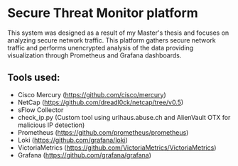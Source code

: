 # Secure Threat Monitor platform

This system was designed as a result of my Master's thesis and focuses on analyzing secure network traffic. This platform gathers secure network traffic and performs unencrypted analysis of the data providing visualization through Prometheus and Grafana dashboards.

## Tools used:
  - Cisco Mercury (https://github.com/cisco/mercury)
  - NetCap (https://github.com/dreadl0ck/netcap/tree/v0.5)
  - sFlow Collector
  - check_ip.py (Custom tool using urlhaus.abuse.ch and AlienVault OTX for malicious IP detection)
  - Prometheus (https://github.com/prometheus/prometheus)
  - Loki (https://github.com/grafana/loki)
  - VictoriaMetrics (https://github.com/VictoriaMetrics/VictoriaMetrics)
  - Grafana (https://github.com/grafana/grafana)
